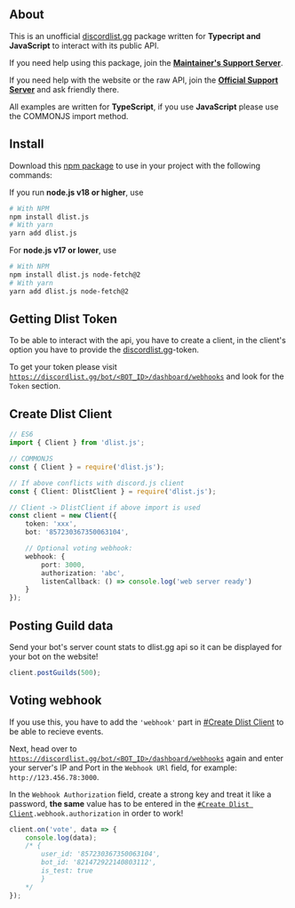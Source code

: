 ## About
This is an unofficial [discordlist.gg]() package written for **Typecript and JavaScript** to interact with its public API.

If you need help using this package, join the **[Maintainer's Support Server](https://discord.com/invite/yYd6YKHQZH)**.

If you need help with the website or the raw API, join the **[Official Support Server](https://discord.gg/GSRYbjFpvn)** and ask friendly there.

All examples are written for **TypeScript**, if you use **JavaScript** please use the COMMONJS import method.

## Install
Download this [npm package](https://www.npmjs.com/package/dlist.js) to use in your project with the following commands:

If you run **node.js v18 or higher**, use
```bash
# With NPM
npm install dlist.js
# With yarn
yarn add dlist.js
```

For **node.js v17 or lower**, use
```bash
# With NPM
npm install dlist.js node-fetch@2
# With yarn
yarn add dlist.js node-fetch@2
```

## Getting Dlist Token
To be able to interact with the api, you have to create a client, in the client's option you have to provide the [discordlist.gg]()-token. <br />

To get your token please visit [`https://discordlist.gg/bot/<BOT_ID>/dashboard/webhooks`](https://discordlist.gg/bot/<BOT_ID>/dashboard/webhooks) and look for the `Token` section.

## Create Dlist Client
```ts
// ES6
import { Client } from 'dlist.js';

// COMMONJS
const { Client } = require('dlist.js');

// If above conflicts with discord.js client
const { Client: DlistClient } = require('dlist.js');

// Client -> DlistClient if above import is used
const client = new Client({
    token: 'xxx',
    bot: '857230367350063104',

    // Optional voting webhook:
    webhook: {
        port: 3000,
        authorization: 'abc',
        listenCallback: () => console.log('web server ready')
    }
});
```

## Posting Guild data
Send your bot's server count stats to dlist.gg api so it can be displayed for your bot on the website!
```ts
client.postGuilds(500);
```

## Voting webhook
If you use this, you have to add the `'webhook'` part in [#Create Dlist Client](#Create-Dlist-Client) to be able to recieve events.

Next, head over to [`https://discordlist.gg/bot/<BOT_ID>/dashboard/webhooks`](https://discordlist.gg/bot/<BOT_ID>/dashboard/webhooks) again and enter your server's IP and Port in the `Webhook URl` field, for example: `http://123.456.78:3000`.

In the `Webhook Authorization` field, create a strong key and treat it like a password, **the same** value has to be entered in the [`#Create Dlist Client`](#Create-Dlist-Client)`.webhook.authorization` in order to work!
```ts
client.on('vote', data => {
    console.log(data);
    /* {
        user_id: '857230367350063104',
        bot_id: '821472922140803112', 
        is_test: true
        }
    */
});

```
